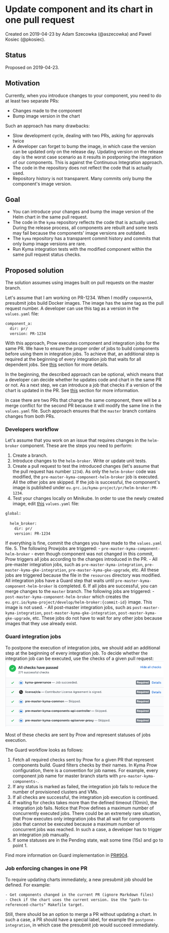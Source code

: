 # Update component and its chart in one pull request

Created on 2019-04-23 by Adam Szecowka (@aszecowka) and Pawel Kosiec (@pkosiec). 

## Status
Proposed on 2019-04-23.

## Motivation
Currently, when you introduce changes to your component, you need to do at least two separate PRs:

- Changes made to the component
- Bump image version in the chart

Such an approach has many drawbacks:

- Slow development cycle, dealing with two PRs, asking for approvals twice
- A developer can forget to bump the image, in which case the version can be updated only on the release day. Updating version on the release day is 
the worst case scenario as it results in postponing the integration of our components. This is against the Continuous Integration approach.
- The code in the repository does not reflect the code that is actually used.
- Repository history is not transparent. Many commits only bump the component's image version.

## Goal
- You can introduce your changes and bump the image version of the Helm chart in the same pull request.
- The code in the `kyma` repository reflects the code that is actually used.
During the release process, all components are rebuilt and some tests may fail because the components' image versions are outdated.
- The `kyma` repository has a transparent commit history and commits that only bump image versions are rare.
- Run Kyma integration tests with the modified component within the same pull request status checks.


## Proposed solution

The solution assumes using images built on pull requests on the master branch.

Let's assume that I am working on PR-1234. When I modify `componentA`, presubmit jobs build Docker images. 
The image has the same tag as the pull request number.
A developer can use this tag as a version in the `values.yaml` file:
```
component_a:
  dir: pr/
  version: PR-1234
```

With this approach, Prow executes component and integration jobs for the same PR. We have to ensure the proper order of jobs
to build components before using them in integration jobs. To achieve that, an additional step is required at the beginning of 
every integration job that waits for all dependent jobs. See [this](#guard-integration-jobs) section for more details.

In the beginning, the described approach can be optional, which means that a developer can decide whether he updates code and chart in the same PR or not. 
As a next step, we can introduce a job that checks if a version of the chart is updated in the PR. See
[this](#job-enforcing-changes-in-one-pr) section for more information.

In case there are two PRs that change the same component, there will be a merge conflict for the second PR because
it will modify the same line in the `values.yaml` file. Such approach ensures that the `master` branch contains changes from both PRs.

### Developers workflow
Let's assume that you work on an issue that requires changes in the `helm-broker` component. These are the steps you need to perform:
1. Create a branch.
2. Introduce changes to the `helm-broker`. Write or update unit tests.
3. Create a pull request to test the introduced changes (let's assume that the pull request has number `1234`). As only the `helm-broker` code was modified, 
the `pre-master-kyma-component-helm-broker` job is executed. All the other jobs are skipped.
If the job is successful, the component's image is published under `eu.grc.io/kyma-project/pr/helm-broker:PR-1234`.
4. Test your changes locally on Minikube. In order to use the newly created image, edit [this](https://github.com/kyma-project/kyma/blob/master/resources/helm-broker/values.yaml) `values.yaml` file:
```
global:

  helm_broker:
    dir: pr/
    version: PR-1234
```
If everything is fine, commit the changes you have made to the `values.yaml` file.
5. The following Prowjobs are triggered:
    - `pre-master-kyma-component-helm-broker` - even though component was not changed in this commit, Prow triggers all jobs
according to the changes introduced in the PR.
    - All pre-master integration jobs, such as `pre-master-kyma-integration`, `pre-master-kyma-gke-integration`, `pre-master-kyma-gke-upgrade`, etc. 
All these jobs are triggered because the file in the `resources` directory was modified. All integration jobs have a Guard step that waits
until `pre-master-kyma-component-helm-broker` is completed.
6. If all jobs are successful, you can merge changes to the `master` branch. The following jobs are triggered:
    - `post-master-kyma-component-helm-broker` which creates the `eu.grc.io/kyma-project/develop/helm-broker:{commit-id}` image. 
This image is not used.
    - All post-master integration jobs, such as `post-master-kyma-integration`, `post-master-kyma-gke-integration`, `post-master-kyma-gke-upgrade`, etc. 
These jobs do not have to wait for any other jobs because images that they use already exist.


### Guard integration jobs
To postpone the execution of integration jobs, we should add an additional step at the beginning of every integration job.
To decide whether the integration job can be executed, use the checks of a given pull request:
![](./assets/job-status-checks.png)

Most of these checks are sent by Prow and represent statuses of jobs execution.

The Guard workflow looks as follows:
1. Fetch all required checks sent by Prow for a given PR that represent components build. 
Guard filters checks by their names. In Kyma Prow configuration, there is a convention for
job names. For example, every component job name for master branch starts with `pre-master-kyma-components-`.
2. If any status is marked as failed, the integration job fails to reduce the number of provisioned clusters and VMs.
3. If all checks are successful, the integration job execution is continued.
4. If waiting for checks takes more than the defined timeout (10min), the integration job fails.
Notice that Prow defines a maximum number of concurrently executed jobs. 
There could be an extremely rare situation, that Prow executes only integration jobs that all wait for components jobs that cannot be executed because a maximum
number of concurrent jobs was reached. In such a case, a developer has to trigger an integration job manually. 
5. If some statuses are in the Pending state, wait some time (15s) and go to point 1.

Find more information on Guard implementation in [PR#904](https://github.com/kyma-project/test-infra/pull/904).

### Job enforcing changes in one PR
To require updating charts immediately, a new presubmit job should be defined. For example:
```
- Get components changed in the current PR (ignore Markdown files)
- Check if the chart uses the current version. Use the "path-to-referenced-charts" Makefile target.
```
Still, there should be an option to merge a PR without updating a chart. In such a case, a PR should have a special label, for
example the `postpone-integration`, in which case the presubmit job would succeed immediately.   
